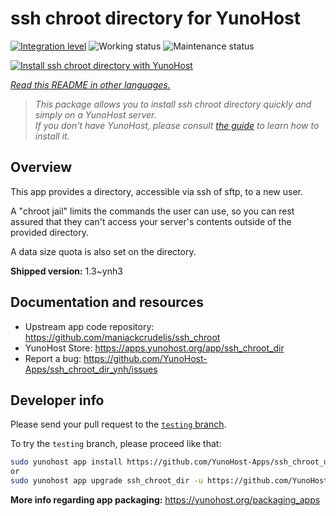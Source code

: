 <!--
N.B.: This README was automatically generated by <https://github.com/YunoHost/apps/tree/master/tools/readme_generator>
It shall NOT be edited by hand.
-->

# ssh chroot directory for YunoHost

[![Integration level](https://dash.yunohost.org/integration/ssh_chroot_dir.svg)](https://dash.yunohost.org/appci/app/ssh_chroot_dir) ![Working status](https://ci-apps.yunohost.org/ci/badges/ssh_chroot_dir.status.svg) ![Maintenance status](https://ci-apps.yunohost.org/ci/badges/ssh_chroot_dir.maintain.svg)

[![Install ssh chroot directory with YunoHost](https://install-app.yunohost.org/install-with-yunohost.svg)](https://install-app.yunohost.org/?app=ssh_chroot_dir)

*[Read this README in other languages.](./ALL_README.md)*

> *This package allows you to install ssh chroot directory quickly and simply on a YunoHost server.*  
> *If you don't have YunoHost, please consult [the guide](https://yunohost.org/install) to learn how to install it.*

## Overview

This app provides a directory, accessible via ssh of sftp, to a new user.

A "chroot jail" limits the commands the user can use, so you can rest assured that
they can't access your server's contents outside of the provided directory.

A data size quota is also set on the directory.


**Shipped version:** 1.3~ynh3
## Documentation and resources

- Upstream app code repository: <https://github.com/maniackcrudelis/ssh_chroot>
- YunoHost Store: <https://apps.yunohost.org/app/ssh_chroot_dir>
- Report a bug: <https://github.com/YunoHost-Apps/ssh_chroot_dir_ynh/issues>

## Developer info

Please send your pull request to the [`testing` branch](https://github.com/YunoHost-Apps/ssh_chroot_dir_ynh/tree/testing).

To try the `testing` branch, please proceed like that:

```bash
sudo yunohost app install https://github.com/YunoHost-Apps/ssh_chroot_dir_ynh/tree/testing --debug
or
sudo yunohost app upgrade ssh_chroot_dir -u https://github.com/YunoHost-Apps/ssh_chroot_dir_ynh/tree/testing --debug
```

**More info regarding app packaging:** <https://yunohost.org/packaging_apps>
